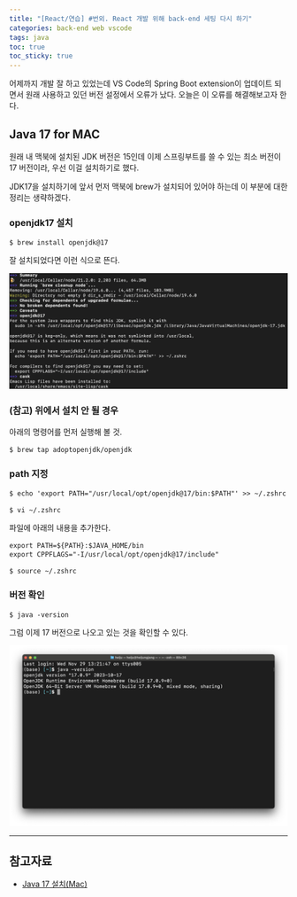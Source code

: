 ```yaml
---
title: "[React/연습] #번외. React 개발 위해 back-end 세팅 다시 하기"
categories: back-end web vscode
tags: java
toc: true
toc_sticky: true
---
```


어제까지 개발 잘 하고 있었는데 VS Code의 Spring Boot extension이 업데이트 되면서 원래 사용하고 있던 버전 설정에서 오류가 났다.
오늘은 이 오류를 해결해보고자 한다.

## Java 17 for MAC

원래 내 맥북에 설치된 JDK 버전은 15인데 이제 스프링부트를 쓸 수 있는 최소 버전이 17 버전이라, 우선 이걸 설치하기로 했다.

JDK17을 설치하기에 앞서 먼저 맥북에 brew가 설치되어 있어야 하는데 이 부분에 대한 정리는 생략하겠다.

### openjdk17 설치

```console
$ brew install openjdk@17
```

잘 설치되었다면 이런 식으로 뜬다.

![openjdk17-installed](/assets/images/react-study/231129_openjdk17.png)

### (참고) 위에서 설치 안 될 경우

아래의 명령어를 먼저 실행해 볼 것.

```console
$ brew tap adoptopenjdk/openjdk
```

### path 지정

```console
$ echo 'export PATH="/usr/local/opt/openjdk@17/bin:$PATH"' >> ~/.zshrc
```

```console
$ vi ~/.zshrc
```

파일에 아래의 내용을 추가한다.

```zshrc
export PATH=${PATH}:$JAVA_HOME/bin
export CPPFLAGS="-I/usr/local/opt/openjdk@17/include"
```

```console
$ source ~/.zshrc
```

### 버전 확인

```console
$ java -version
```

그럼 이제 17 버전으로 나오고 있는 것을 확인할 수 있다.

![openjdk17](/assets/images/react-study/231129_java17.png)

---

## 참고자료

- [Java 17 설치(Mac)](https://vkein.tistory.com/176)
